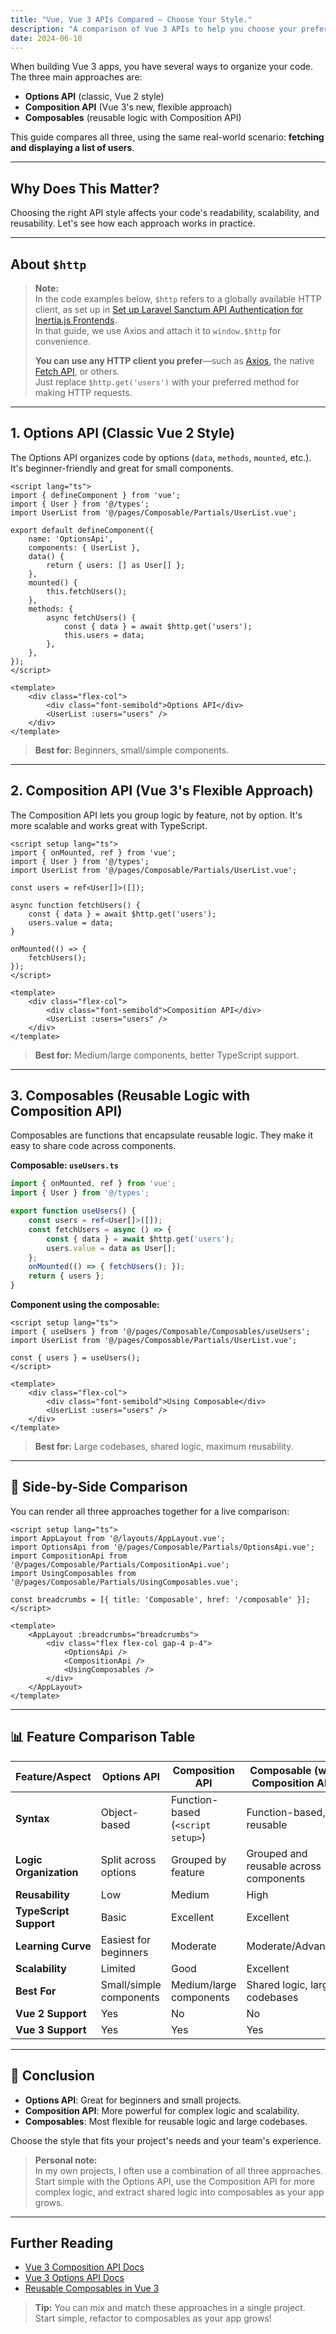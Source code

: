 ```yaml
---
title: "Vue, Vue 3 APIs Compared — Choose Your Style."
description: "A comparison of Vue 3 APIs to help you choose your preferred development style."
date: 2024-06-10
---
```


When building Vue 3 apps, you have several ways to organize your code. The three main approaches are:

- **Options API** (classic, Vue 2 style)
- **Composition API** (Vue 3's new, flexible approach)
- **Composables** (reusable logic with Composition API)

This guide compares all three, using the same real-world scenario: **fetching and displaying a list of users**.

---

## Why Does This Matter?

Choosing the right API style affects your code's readability, scalability, and reusability. Let's see how each approach works in practice.

---

## About `$http`

> **Note:**  
> In the code examples below, `$http` refers to a globally available HTTP client, as set up in [Set up Laravel Sanctum API Authentication for Inertia.js Frontends](/fullstack/set-up-laravel-sanctum-for-api-authentication).  
> In that guide, we use Axios and attach it to `window.$http` for convenience.  
>  
> **You can use any HTTP client you prefer**—such as [Axios](https://axios-http.com/), the native [Fetch API](https://developer.mozilla.org/en-US/docs/Web/API/Fetch_API), or others.  
> Just replace `$http.get('users')` with your preferred method for making HTTP requests.

---

## 1. Options API (Classic Vue 2 Style)

The Options API organizes code by options (`data`, `methods`, `mounted`, etc.). It's beginner-friendly and great for small components.

```vue
<script lang="ts">
import { defineComponent } from 'vue';
import { User } from '@/types';
import UserList from '@/pages/Composable/Partials/UserList.vue';

export default defineComponent({
    name: 'OptionsApi',
    components: { UserList },
    data() {
        return { users: [] as User[] };
    },
    mounted() {
        this.fetchUsers();
    },
    methods: {
        async fetchUsers() {
            const { data } = await $http.get('users');
            this.users = data;
        },
    },
});
</script>

<template>
    <div class="flex-col">
        <div class="font-semibold">Options API</div>
        <UserList :users="users" />
    </div>
</template>
```

> **Best for:** Beginners, small/simple components.

---

## 2. Composition API (Vue 3's Flexible Approach)

The Composition API lets you group logic by feature, not by option. It's more scalable and works great with TypeScript.

```vue
<script setup lang="ts">
import { onMounted, ref } from 'vue';
import { User } from '@/types';
import UserList from '@/pages/Composable/Partials/UserList.vue';

const users = ref<User[]>([]);

async function fetchUsers() {
    const { data } = await $http.get('users');
    users.value = data;
}

onMounted(() => {
    fetchUsers();
});
</script>

<template>
    <div class="flex-col">
        <div class="font-semibold">Composition API</div>
        <UserList :users="users" />
    </div>
</template>
```

> **Best for:** Medium/large components, better TypeScript support.

---

## 3. Composables (Reusable Logic with Composition API)

Composables are functions that encapsulate reusable logic. They make it easy to share code across components.

**Composable: `useUsers.ts`**

```ts
import { onMounted, ref } from 'vue';
import { User } from '@/types';

export function useUsers() {
    const users = ref<User[]>([]);
    const fetchUsers = async () => {
        const { data } = await $http.get('users');
        users.value = data as User[];
    };
    onMounted(() => { fetchUsers(); });
    return { users };
}
```

**Component using the composable:**

```vue
<script setup lang="ts">
import { useUsers } from '@/pages/Composable/Composables/useUsers';
import UserList from '@/pages/Composable/Partials/UserList.vue';

const { users } = useUsers();
</script>

<template>
    <div class="flex-col">
        <div class="font-semibold">Using Composable</div>
        <UserList :users="users" />
    </div>
</template>
```

> **Best for:** Large codebases, shared logic, maximum reusability.

---

## 🧪 Side-by-Side Comparison

You can render all three approaches together for a live comparison:

```vue
<script setup lang="ts">
import AppLayout from '@/layouts/AppLayout.vue';
import OptionsApi from '@/pages/Composable/Partials/OptionsApi.vue';
import CompositionApi from '@/pages/Composable/Partials/CompositionApi.vue';
import UsingComposables from '@/pages/Composable/Partials/UsingComposables.vue';

const breadcrumbs = [{ title: 'Composable', href: '/composable' }];
</script>

<template>
    <AppLayout :breadcrumbs="breadcrumbs">
        <div class="flex flex-col gap-4 p-4">
            <OptionsApi />
            <CompositionApi />
            <UsingComposables />
        </div>
    </AppLayout>
</template>
```

---

## 📊 Feature Comparison Table

| Feature/Aspect         | Options API                | Composition API                | Composable (with Composition API)      |
|------------------------|---------------------------|-------------------------------|----------------------------------------|
| **Syntax**             | Object-based              | Function-based (`<script setup>`) | Function-based, reusable           |
| **Logic Organization** | Split across options      | Grouped by feature            | Grouped and reusable across components |
| **Reusability**        | Low                       | Medium                        | High                                   |
| **TypeScript Support** | Basic                     | Excellent                     | Excellent                              |
| **Learning Curve**     | Easiest for beginners     | Moderate                      | Moderate/Advanced                      |
| **Scalability**        | Limited                   | Good                          | Excellent                              |
| **Best For**           | Small/simple components   | Medium/large components       | Shared logic, large codebases          |
| **Vue 2 Support**      | Yes                       | No                            | No                                     |
| **Vue 3 Support**      | Yes                       | Yes                           | Yes                                    |

---

## 📝 Conclusion

- **Options API**: Great for beginners and small projects.
- **Composition API**: More powerful for complex logic and scalability.
- **Composables**: Most flexible for reusable logic and large codebases.

Choose the style that fits your project's needs and your team's experience.

> **Personal note:**  
> In my own projects, I often use a combination of all three approaches.  
> Start simple with the Options API, use the Composition API for more complex logic, and extract shared logic into composables as your app grows.

---

## Further Reading

- [Vue 3 Composition API Docs](https://vuejs.org/guide/extras/composition-api-faq.html)
- [Vue 3 Options API Docs](https://vuejs.org/guide/introduction.html#options-api)
- [Reusable Composables in Vue 3](https://vuejs.org/guide/reusability/composables.html)

> **Tip:** You can mix and match these approaches in a single project. Start simple, refactor to composables as your app grows!